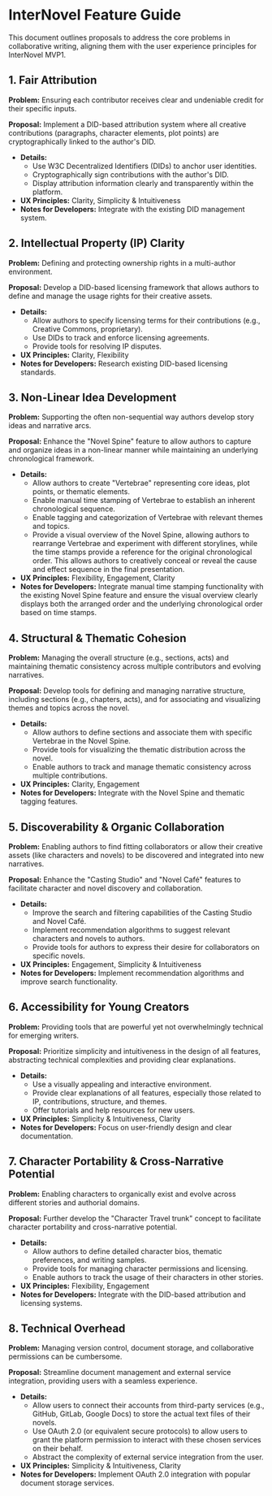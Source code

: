 # InterNovel Feature Guide

This document outlines proposals to address the core problems in collaborative writing, aligning them with the user experience principles for InterNovel MVP1.

## 1. Fair Attribution

**Problem:** Ensuring each contributor receives clear and undeniable credit for their specific inputs.

**Proposal:** Implement a DID-based attribution system where all creative contributions (paragraphs, character elements, plot points) are cryptographically linked to the author's DID.

*   **Details:**
    *   Use W3C Decentralized Identifiers (DIDs) to anchor user identities.
    *   Cryptographically sign contributions with the author's DID.
    *   Display attribution information clearly and transparently within the platform.
*   **UX Principles:** Clarity, Simplicity & Intuitiveness
*   **Notes for Developers:** Integrate with the existing DID management system.

## 2. Intellectual Property (IP) Clarity

**Problem:** Defining and protecting ownership rights in a multi-author environment.

**Proposal:** Develop a DID-based licensing framework that allows authors to define and manage the usage rights for their creative assets.

*   **Details:**
    *   Allow authors to specify licensing terms for their contributions (e.g., Creative Commons, proprietary).
    *   Use DIDs to track and enforce licensing agreements.
    *   Provide tools for resolving IP disputes.
*   **UX Principles:** Clarity, Flexibility
*   **Notes for Developers:** Research existing DID-based licensing standards.

## 3. Non-Linear Idea Development

**Problem:** Supporting the often non-sequential way authors develop story ideas and narrative arcs.

**Proposal:** Enhance the "Novel Spine" feature to allow authors to capture and organize ideas in a non-linear manner while maintaining an underlying chronological framework.

*   **Details:**
    *   Allow authors to create "Vertebrae" representing core ideas, plot points, or thematic elements.
    *   Enable manual time stamping of Vertebrae to establish an inherent chronological sequence.
    *   Enable tagging and categorization of Vertebrae with relevant themes and topics.
    *   Provide a visual overview of the Novel Spine, allowing authors to rearrange Vertebrae and experiment with different storylines, while the time stamps provide a reference for the original chronological order. This allows authors to creatively conceal or reveal the cause and effect sequence in the final presentation.
*   **UX Principles:** Flexibility, Engagement, Clarity
*   **Notes for Developers:** Integrate manual time stamping functionality with the existing Novel Spine feature and ensure the visual overview clearly displays both the arranged order and the underlying chronological order based on time stamps.

## 4. Structural & Thematic Cohesion

**Problem:** Managing the overall structure (e.g., sections, acts) and maintaining thematic consistency across multiple contributors and evolving narratives.

**Proposal:** Develop tools for defining and managing narrative structure, including sections (e.g., chapters, acts), and for associating and visualizing themes and topics across the novel.

*   **Details:**
    *   Allow authors to define sections and associate them with specific Vertebrae in the Novel Spine.
    *   Provide tools for visualizing the thematic distribution across the novel.
    *   Enable authors to track and manage thematic consistency across multiple contributions.
*   **UX Principles:** Clarity, Engagement
*   **Notes for Developers:** Integrate with the Novel Spine and thematic tagging features.

## 5. Discoverability & Organic Collaboration

**Problem:** Enabling authors to find fitting collaborators or allow their creative assets (like characters and novels) to be discovered and integrated into new narratives.

**Proposal:** Enhance the "Casting Studio" and "Novel Café" features to facilitate character and novel discovery and collaboration.

*   **Details:**
    *   Improve the search and filtering capabilities of the Casting Studio and Novel Café.
    *   Implement recommendation algorithms to suggest relevant characters and novels to authors.
    *   Provide tools for authors to express their desire for collaborators on specific novels.
*   **UX Principles:** Engagement, Simplicity & Intuitiveness
*   **Notes for Developers:** Implement recommendation algorithms and improve search functionality.

## 6. Accessibility for Young Creators

**Problem:** Providing tools that are powerful yet not overwhelmingly technical for emerging writers.

**Proposal:** Prioritize simplicity and intuitiveness in the design of all features, abstracting technical complexities and providing clear explanations.

*   **Details:**
    *   Use a visually appealing and interactive environment.
    *   Provide clear explanations of all features, especially those related to IP, contributions, structure, and themes.
    *   Offer tutorials and help resources for new users.
*   **UX Principles:** Simplicity & Intuitiveness, Clarity
*   **Notes for Developers:** Focus on user-friendly design and clear documentation.

## 7. Character Portability & Cross-Narrative Potential

**Problem:** Enabling characters to organically exist and evolve across different stories and authorial domains.

**Proposal:** Further develop the "Character Travel trunk" concept to facilitate character portability and cross-narrative potential.

*   **Details:**
    *   Allow authors to define detailed character bios, thematic preferences, and writing samples.
    *   Provide tools for managing character permissions and licensing.
    *   Enable authors to track the usage of their characters in other stories.
*   **UX Principles:** Flexibility, Engagement
*   **Notes for Developers:** Integrate with the DID-based attribution and licensing systems.

## 8. Technical Overhead

**Problem:** Managing version control, document storage, and collaborative permissions can be cumbersome.

**Proposal:** Streamline document management and external service integration, providing users with a seamless experience.

*   **Details:**
    *   Allow users to connect their accounts from third-party services (e.g., GitHub, GitLab, Google Docs) to store the actual text files of their novels.
    *   Use OAuth 2.0 (or equivalent secure protocols) to allow users to grant the platform permission to interact with these chosen services on their behalf.
    *   Abstract the complexity of external service integration from the user.
*   **UX Principles:** Simplicity & Intuitiveness, Clarity
*   **Notes for Developers:** Implement OAuth 2.0 integration with popular document storage services.
